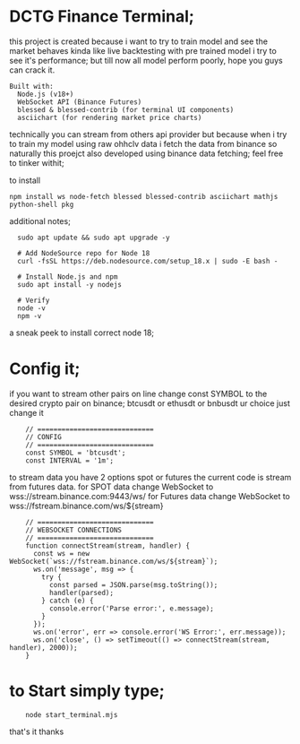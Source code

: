 # DCTG  Finance  Terminal;
this project is created because i want to try to train model and see the market behaves kinda like live backtesting with pre trained model i try to see it's performance;
but till now all model perform poorly, hope you guys can crack it.

    Built with:
      Node.js (v18+)
      WebSocket API (Binance Futures)
      blessed & blessed-contrib (for terminal UI components)
      asciichart (for rendering market price charts)

technically you can stream from others api provider but because when i try to train my model using raw ohhclv data i fetch the data from binance so naturally this proejct also developed using binance data fetching;
feel free to tinker withit;

to install
    
    npm install ws node-fetch blessed blessed-contrib asciichart mathjs python-shell pkg

additional notes;


      sudo apt update && sudo apt upgrade -y
      
      # Add NodeSource repo for Node 18
      curl -fsSL https://deb.nodesource.com/setup_18.x | sudo -E bash -
      
      # Install Node.js and npm
      sudo apt install -y nodejs
      
      # Verify
      node -v
      npm -v

 a sneak peek to install correct node 18;

# Config it;
if you want to stream other pairs on line
change const SYMBOL to the desired crypto pair on binance; 
btcusdt or ethusdt or bnbusdt ur choice just change it
        
        // =============================
        // CONFIG
        // =============================
        const SYMBOL = 'btcusdt';
        const INTERVAL = '1m';

to stream data you have 2 options spot or futures the current code is stream from futures data.
for SPOT data change WebSocket to wss://stream.binance.com:9443/ws/<streamName> 
for Futures data change WebSocket to wss://fstream.binance.com/ws/${stream}
        
        // =============================
        // WEBSOCKET CONNECTIONS
        // =============================
        function connectStream(stream, handler) {
          const ws = new WebSocket(`wss://fstream.binance.com/ws/${stream}`);
          ws.on('message', msg => {
            try {
              const parsed = JSON.parse(msg.toString());
              handler(parsed);
            } catch (e) {
              console.error('Parse error:', e.message);
            }
          });
          ws.on('error', err => console.error('WS Error:', err.message));
          ws.on('close', () => setTimeout(() => connectStream(stream, handler), 2000));
        }


# to Start simply type;
        node start_terminal.mjs 
that's it thanks 



